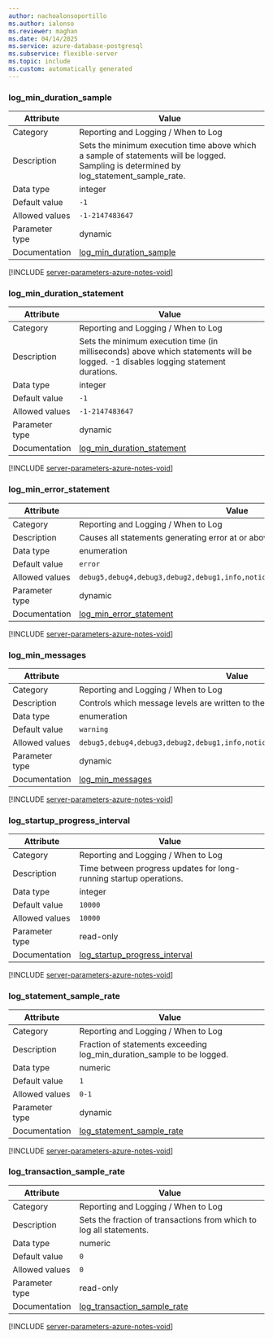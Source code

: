 ```yaml
---
author: nachoalonsoportillo
ms.author: ialonso
ms.reviewer: maghan
ms.date: 04/14/2025
ms.service: azure-database-postgresql
ms.subservice: flexible-server
ms.topic: include
ms.custom: automatically generated
---
```

### log_min_duration_sample

| Attribute | Value |
| --- | --- |
| Category | Reporting and Logging / When to Log |
| Description | Sets the minimum execution time above which a sample of statements will be logged. Sampling is determined by log_statement_sample_rate. |
| Data type | integer |
| Default value | `-1` |
| Allowed values | `-1-2147483647` |
| Parameter type | dynamic |
| Documentation | [log_min_duration_sample](https://www.postgresql.org/docs/16/runtime-config-logging.html#GUC-LOG-MIN-DURATION-SAMPLE) |


[!INCLUDE [server-parameters-azure-notes-void](./server-parameters-azure-notes-void.md)]



### log_min_duration_statement

| Attribute | Value |
| --- | --- |
| Category | Reporting and Logging / When to Log |
| Description | Sets the minimum execution time (in milliseconds) above which statements will be logged. -1 disables logging statement durations. |
| Data type | integer |
| Default value | `-1` |
| Allowed values | `-1-2147483647` |
| Parameter type | dynamic |
| Documentation | [log_min_duration_statement](https://www.postgresql.org/docs/16/runtime-config-logging.html#GUC-LOG-MIN-DURATION-STATEMENT) |


[!INCLUDE [server-parameters-azure-notes-void](./server-parameters-azure-notes-void.md)]



### log_min_error_statement

| Attribute | Value |
| --- | --- |
| Category | Reporting and Logging / When to Log |
| Description | Causes all statements generating error at or above this level to be logged. |
| Data type | enumeration |
| Default value | `error` |
| Allowed values | `debug5,debug4,debug3,debug2,debug1,info,notice,warning,error,log,fatal,panic` |
| Parameter type | dynamic |
| Documentation | [log_min_error_statement](https://www.postgresql.org/docs/16/runtime-config-logging.html#GUC-LOG-MIN-ERROR-STATEMENT) |


[!INCLUDE [server-parameters-azure-notes-void](./server-parameters-azure-notes-void.md)]



### log_min_messages

| Attribute | Value |
| --- | --- |
| Category | Reporting and Logging / When to Log |
| Description | Controls which message levels are written to the server log. |
| Data type | enumeration |
| Default value | `warning` |
| Allowed values | `debug5,debug4,debug3,debug2,debug1,info,notice,warning,error,log,fatal,panic` |
| Parameter type | dynamic |
| Documentation | [log_min_messages](https://www.postgresql.org/docs/16/runtime-config-logging.html#GUC-LOG-MIN-MESSAGES) |


[!INCLUDE [server-parameters-azure-notes-void](./server-parameters-azure-notes-void.md)]



### log_startup_progress_interval

| Attribute | Value |
| --- | --- |
| Category | Reporting and Logging / When to Log |
| Description | Time between progress updates for long-running startup operations. |
| Data type | integer |
| Default value | `10000` |
| Allowed values | `10000` |
| Parameter type | read-only |
| Documentation | [log_startup_progress_interval](https://www.postgresql.org/docs/16/runtime-config-logging.html#GUC-LOG-STARTUP-PROGRESS-INTERVAL) |


[!INCLUDE [server-parameters-azure-notes-void](./server-parameters-azure-notes-void.md)]



### log_statement_sample_rate

| Attribute | Value |
| --- | --- |
| Category | Reporting and Logging / When to Log |
| Description | Fraction of statements exceeding log_min_duration_sample to be logged. |
| Data type | numeric |
| Default value | `1` |
| Allowed values | `0-1` |
| Parameter type | dynamic |
| Documentation | [log_statement_sample_rate](https://www.postgresql.org/docs/16/runtime-config-logging.html#GUC-LOG-STATEMENT-SAMPLE-RATE) |


[!INCLUDE [server-parameters-azure-notes-void](./server-parameters-azure-notes-void.md)]



### log_transaction_sample_rate

| Attribute | Value |
| --- | --- |
| Category | Reporting and Logging / When to Log |
| Description | Sets the fraction of transactions from which to log all statements. |
| Data type | numeric |
| Default value | `0` |
| Allowed values | `0` |
| Parameter type | read-only |
| Documentation | [log_transaction_sample_rate](https://www.postgresql.org/docs/16/runtime-config-logging.html#GUC-LOG-TRANSACTION-SAMPLE-RATE) |


[!INCLUDE [server-parameters-azure-notes-void](./server-parameters-azure-notes-void.md)]



